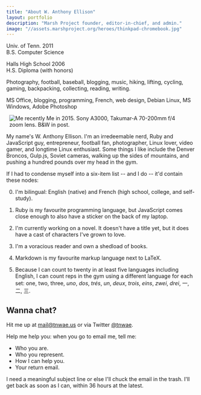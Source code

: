 ```yaml
---
title: "About W. Anthony Ellison"
layout: portfolio
description: "Marsh Project founder, editor-in-chief, and admin."
image: "//assets.marshproject.org/heroes/thinkpad-chromebook.jpg"
---
```

<div class='about-section about'>
  <div class='about-education'>
    <i class='fa fa-graduation-cap chain-big-icon' title='Education' aria-hidden='true'></i>
    <p>Univ. of Tenn. 2011<br/>
      B.S. Computer Science</p>
    <p>Halls High School 2006<br/>
      H.S. Diploma (with honors)<br/>
  </div>
  <div class='about-hobbies'>
    <i class='fa fa-bicycle chain-big-icon' title='Hobbies' aria-hidden='true'></i>
    <p>Photography, football, baseball, blogging, music, hiking, lifting, cycling, gaming, backpacking, collecting, reading, writing.</p>
  </div>
  <div class='about-skills'>
    <i class='fa fa-wrench chain-big-icon' title='Skills' aria-hidden='true'></i>
    <p>MS Office, blogging, programming, French, web design, Debian Linux, MS Windows, Adobe Photoshop</p>
  </div>
</div>

<figure class='chain-wide-4 pull-right thumbnail hidden-print' style="margin-left: 0.5rem; margin-bottom: 0.5rem">
<img src='//assets.marshproject.org/people/wae.jpg'
     alt='Me recently'
     title='Me in 2015'
     class='img-responsive chain-credit'>
<caption>
  Me in 2015.  Sony A3000, Takumar-A 70-200mm f/4 zoom lens.  B&amp;W in post.
</caption>
</figure>

My name's W. Anthony Ellison.  I'm an irredeemable nerd, Ruby and JavaScript guy, entrepreneur, football fan, photographer, Linux lover, video gamer, and longtime Linux enthusiast.  Some things I like include the Denver Broncos, Gulp.js, Soviet cameras, walking up the sides of mountains, and pushing a hundred pounds over my head in the gym.

If I had to condense myself into a six-item list -- and I do -- it'd contain these nodes:

0.  I'm bilingual: English (native) and French (high school, college, and self-study).

1.  Ruby is my favourite programming language, but JavaScript comes close enough to also have a sticker on the back of my laptop.

2.  I'm currently working on a novel.  It doesn't have a title yet, but it does have a cast of characters I've grown to love.

3.  I'm a voracious reader and own a shedload of books.

4.  Markdown is my favourite markup language next to LaTeX.
    
5.  Because I can count to twenty in at least five languages including English, I can count reps in the gym using a different language for each set: one, two, three, _uno_, _dos_, _trés_, _un_, _deux_, _trois_, _eins_, _zwei_, _drei_, 一, 二, 三.

## Wanna chat?

Hit me up at <mail@tnwae.us> or via Twitter [@tnwae](//twitter.com/tnwae).

Help me help you: when you go to email me, tell me:

* Who you are.
* Who you represent.
* How I can help you.
* Your return email.

I need a meaningful subject line or else I'll chuck the email in the trash.  I'll get back as soon as I can, within 36 hours at the latest.
